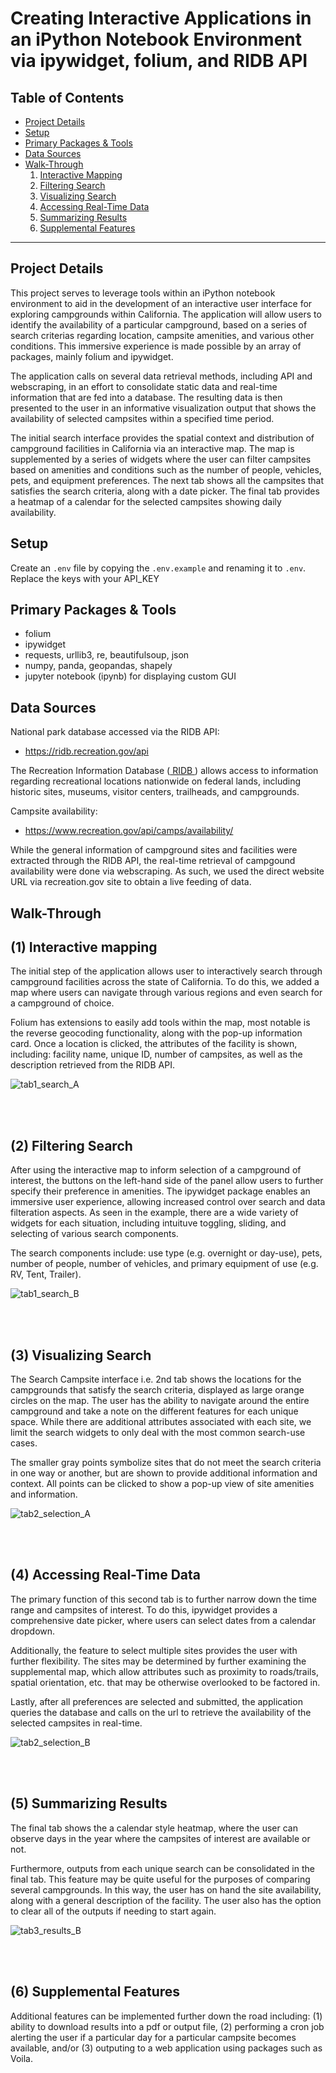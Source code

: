 # Creating Interactive Applications in an iPython Notebook Environment via ipywidget, folium, and RIDB API</u>

## Table of Contents  
- [Project Details](#project-details)  
- [Setup](#setup)  
- [Primary Packages & Tools](#primary-packages-&-tools) 
- [Data Sources](#data-sources)  
- [Walk-Through](#walk-through)  
    1. [Interactive Mapping](#(1)-interactive-mapping)  
    2. [Filtering Search](#(2)-filtering-search)  
    3. [Visualizing Search](#(3)-visualizing-search)   
    4. [Accessing Real-Time Data](#(4)-accessing-real-time-data)  
    5. [Summarizing Results](#(5)-summarizing-results)  
    6. [Supplemental Features](#(6)-supplemental-features)
___

## Project Details

This project serves to leverage tools within an iPython notebook environment to aid in the development of an interactive user interface for exploring campgrounds within California. The application will allow users to identify the availability of a particular campground, based on a series of search criterias regarding location, campsite amenities, and various other conditions. This immersive experience is made possible by an array of packages, mainly folium and ipywidget. 

The application calls on several data retrieval methods, including API and webscraping, in an effort to consolidate static data and real-time information that are fed into a database. The resulting data is then presented to the user in an informative visualization output that shows the availability of selected campsites within a specified time period. 

The initial search interface provides the spatial context and distribution of campground facilities in California via an interactive map. The map is supplemented by a series of widgets where the user can filter campsites based on amenities and conditions such as the number of people, vehicles, pets, and equipment preferences. The next tab shows all the campsites that satisfies the search criteria, along with a date picker. The final tab provides a heatmap of a calendar for the selected campsites showing daily availability. 


## Setup

Create an `.env` file by copying the `.env.example` and renaming it to `.env`. Replace the keys with your API_KEY

## Primary Packages & Tools

- folium 
- ipywidget
- requests, urllib3, re, beautifulsoup, json
- numpy, panda, geopandas, shapely
- jupyter notebook (ipynb) for displaying custom GUI

## Data Sources

National park database accessed via the RIDB API: 
- https://ridb.recreation.gov/api

The Recreation Information Database (<a href='https://ridb.recreation.gov/'> RIDB </a>) allows access to information regarding recreational locations nationwide on federal lands, including historic sites, museums, visitor centers, trailheads, and campgrounds. 

Campsite availability:
- https://www.recreation.gov/api/camps/availability/

While the general information of campground sites and facilities were extracted through the RIDB API, the real-time retrieval of campgound availability were done via webscraping. As such, we used the direct website URL via recreation.gov site to obtain a live feeding of data. 


## Walk-Through

## (1) Interactive mapping

The initial step of the application allows user to interactively search through campground facilities across the state of California. To do this, we added a map where users can navigate through various regions and even search for a campground of choice. 

Folium has extensions to easily add tools within the map, most notable is the reverse geocoding functionality, along with the pop-up information card. Once a location is clicked, the attributes of the facility is shown, including: facility name, unique ID, number of campsites, as well as the description retrieved from the RIDB API. 

<img src="docs/gif/tab1_search_A.gif" alt="tab1_search_A">

<br><br>

## (2) Filtering Search

After using the interactive map to inform selection of a campground of interest, the buttons on the left-hand side of the panel allow users to further specify their preference in amenities. The ipywidget package enables an immersive user experience, allowing increased control over search and data filteration aspects. As seen in the example, there are a wide variety of widgets for each situation, including intuituve toggling, sliding, and selecting of various search components. 

The search components include: use type (e.g. overnight or day-use), pets, number of people, number of vehicles, and primary equipment of use (e.g. RV, Tent, Trailer). 


<img src="docs/gif/tab1_search_B.gif" alt="tab1_search_B">

<br><br>

## (3) Visualizing Search

The Search Campsite interface i.e. 2nd tab shows the locations for the campgrounds that satisfy the search criteria, displayed as large orange circles on the map. The user has the ability to navigate around the entire campground and take a note on the different features for each unique space. While there are additional attributes associated with each site, we limit the search widgets to only deal with the most common search-use cases. 

The smaller gray points symbolize sites that do not meet the search criteria in one way or another, but are shown to provide additional information and context. All points can be clicked to show a pop-up view of site amenities and information. 


<img src="docs/gif/tab2_selection_A.gif" alt="tab2_selection_A">

<br><br>

## (4) Accessing Real-Time Data

The primary function of this second tab is to further narrow down the time range and campsites of interest. To do this, ipywidget provides a comprehensive date picker, where users can select dates from a calendar dropdown. 

Additionally, the feature to select multiple sites provides the user with further flexibility. The sites may be determined by further examining the supplemental map, which allow attributes such as proximity to roads/trails, spatial orientation, etc. that may be otherwise overlooked to be factored in. 

Lastly, after all preferences are selected and submitted, the application queries the database and calls on the url to retrieve the availability of the selected campsites in real-time. 

<img src="docs/gif/tab2_selection_B.gif" alt="tab2_selection_B">

<br><br>

## (5) Summarizing Results

The final tab shows the a calendar style heatmap, where the user can observe days in the year where the campsites of interest are available or not. 

Furthermore, outputs from each unique search can be consolidated in the final tab. This feature may be quite useful for the purposes of comparing several campgrounds. In this way, the user has on hand the site availability, along with a general description of the facility. The user also has the option to clear all of the outputs if needing to start again.  

<img src="docs/gif/tab3_results_B.gif" alt="tab3_results_B">

<br><br>

## (6) Supplemental Features
Additional features can be implemented further down the road including: (1) ability to download results into a pdf or output file, (2) performing a cron job alerting the user if a particular day for a particular campsite becomes available, and/or (3) outputing to a web application using packages such as Voila.




